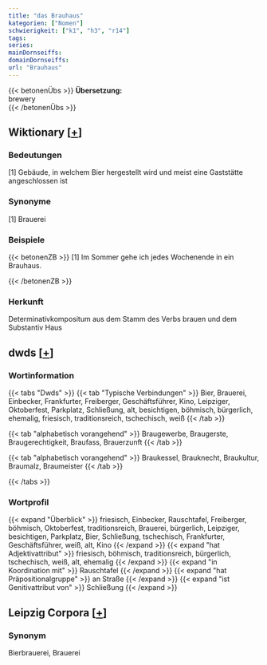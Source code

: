 ```yaml
---
title: "das Brauhaus"
kategorien: ["Nomen"]
schwierigkeit: ["k1", "h3", "r14"]
tags:
series:
mainDornseiffs:
domainDornseiffs:
url: "Brauhaus"
---
```


{{< betonenÜbs >}}
**Übersetzung:**  
brewery  
{{< /betonenÜbs >}}

## Wiktionary [[+](https://de.wiktionary.org/wiki/Brauhaus)]

### Bedeutungen
[1] Gebäude, in welchem Bier hergestellt wird und meist eine Gaststätte angeschlossen ist  

### Synonyme
[1] Brauerei  

### Beispiele
{{< betonenZB >}}
[1] Im Sommer gehe ich jedes Wochenende in ein Brauhaus.  

{{< /betonenZB >}}
### Herkunft
Determinativkompositum aus dem Stamm des Verbs brauen und dem Substantiv Haus  



## dwds [[+](https://www.dwds.de/wb/Brauhaus)]

### Wortinformation
{{< tabs "Dwds" >}}
{{< tab "Typische Verbindungen" >}}
Bier, Brauerei, Einbecker, Frankfurter, Freiberger, Geschäftsführer, Kino, Leipziger, Oktoberfest, Parkplatz, Schließung, alt, besichtigen, böhmisch, bürgerlich, ehemalig, friesisch, traditionsreich, tschechisch, weiß
{{< /tab >}}

{{< tab "alphabetisch vorangehend" >}}
Braugewerbe, Braugerste, Braugerechtigkeit, Braufass, Brauerzunft
{{< /tab >}}

{{< tab "alphabetisch vorangehend" >}}
Braukessel, Brauknecht, Braukultur, Braumalz, Braumeister
{{< /tab >}}

{{< /tabs >}}

### Wortprofil
{{< expand "Überblick" >}} friesisch, Einbecker, Rauschtafel, Freiberger, böhmisch, Oktoberfest, traditionsreich, Brauerei, bürgerlich, Leipziger, besichtigen, Parkplatz, Bier, Schließung, tschechisch, Frankfurter, Geschäftsführer, weiß, alt, Kino {{< /expand >}}
{{< expand "hat Adjektivattribut" >}} friesisch, böhmisch, traditionsreich, bürgerlich, tschechisch, weiß, alt, ehemalig {{< /expand >}}
{{< expand "in Koordination mit" >}} Rauschtafel {{< /expand >}}
{{< expand "hat Präpositionalgruppe" >}} an Straße {{< /expand >}}
{{< expand "ist Genitivattribut von" >}} Schließung {{< /expand >}}

## Leipzig Corpora [[+](https://corpora.uni-leipzig.de/en/res?word=Brauhaus&corpusId=deu_newscrawl-public_2018)]


### Synonym
Bierbrauerei, Brauerei

